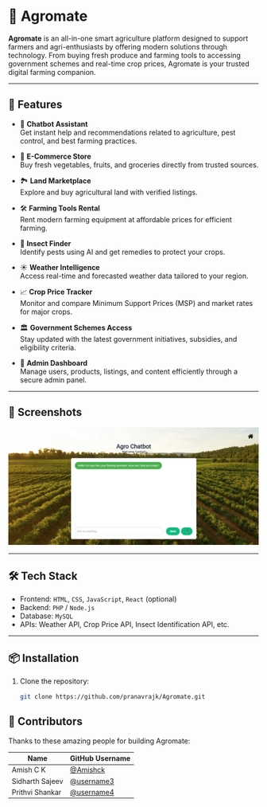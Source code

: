 
# 🌾 Agromate

**Agromate** is an all-in-one smart agriculture platform designed to support farmers and agri-enthusiasts by offering modern solutions through technology. From buying fresh produce and farming tools to accessing government schemes and real-time crop prices, Agromate is your trusted digital farming companion.

---

## 🚀 Features

- 🤖 **Chatbot Assistant**  
  Get instant help and recommendations related to agriculture, pest control, and best farming practices.

- 🛒 **E-Commerce Store**  
  Buy fresh vegetables, fruits, and groceries directly from trusted sources.

- 🏞️ **Land Marketplace**  
  Explore and buy agricultural land with verified listings.

- 🛠️ **Farming Tools Rental**  
  Rent modern farming equipment at affordable prices for efficient farming.

- 🐛 **Insect Finder**  
  Identify pests using AI and get remedies to protect your crops.

- ☀️ **Weather Intelligence**  
  Access real-time and forecasted weather data tailored to your region.

- 📈 **Crop Price Tracker**  
  Monitor and compare Minimum Support Prices (MSP) and market rates for major crops.

- 🏛️ **Government Schemes Access**  
  Stay updated with the latest government initiatives, subsidies, and eligibility criteria.

- 🔐 **Admin Dashboard**  
  Manage users, products, listings, and content efficiently through a secure admin panel.

---

## 📸 Screenshots

![Agromate Screenshot](img/Screenshot%202025-05-12%20171922.png)

---

## 🛠️ Tech Stack

- Frontend: `HTML`, `CSS`, `JavaScript`, `React` (optional)
- Backend: `PHP` / `Node.js`
- Database: `MySQL`
- APIs: Weather API, Crop Price API, Insect Identification API, etc.

---

## 📦 Installation

1. Clone the repository:
   ```bash
   git clone https://github.com/pranavrajk/Agromate.git

## 👥 Contributors

Thanks to these amazing people for building Agromate:

| Name             | GitHub Username                                |
|------------------|------------------------------------------------|
| Amish C K        | [@Amishck](https://github.com/Amishck)         |
| Sidharth Sajeev  | [@username3](https://github.com/username3)     |
| Prithvi Shankar  | [@username4](https://github.com/username4)     |

